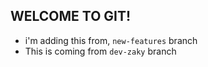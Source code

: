 ## WELCOME TO GIT!  

- i'm adding this from, `new-features` branch
- This is coming from `dev-zaky` branch